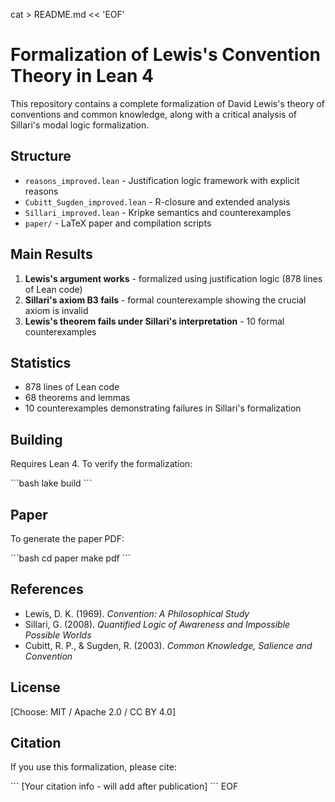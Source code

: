 cat > README.md << 'EOF'
# Formalization of Lewis's Convention Theory in Lean 4

This repository contains a complete formalization of David Lewis's theory of conventions and common knowledge, along with a critical analysis of Sillari's modal logic formalization.

## Structure

- `reasons_improved.lean` - Justification logic framework with explicit reasons
- `Cubitt_Sugden_improved.lean` - R-closure and extended analysis
- `Sillari_improved.lean` - Kripke semantics and counterexamples
- `paper/` - LaTeX paper and compilation scripts

## Main Results

1. **Lewis's argument works** - formalized using justification logic (878 lines of Lean code)
2. **Sillari's axiom B3 fails** - formal counterexample showing the crucial axiom is invalid
3. **Lewis's theorem fails under Sillari's interpretation** - 10 formal counterexamples

## Statistics

- 878 lines of Lean code
- 68 theorems and lemmas
- 10 counterexamples demonstrating failures in Sillari's formalization

## Building

Requires Lean 4. To verify the formalization:

\`\`\`bash
lake build
\`\`\`

## Paper

To generate the paper PDF:

\`\`\`bash
cd paper
make pdf
\`\`\`

## References

- Lewis, D. K. (1969). *Convention: A Philosophical Study*
- Sillari, G. (2008). *Quantified Logic of Awareness and Impossible Possible Worlds*
- Cubitt, R. P., & Sugden, R. (2003). *Common Knowledge, Salience and Convention*

## License

[Choose: MIT / Apache 2.0 / CC BY 4.0]

## Citation

If you use this formalization, please cite:

\`\`\`
[Your citation info - will add after publication]
\`\`\`
EOF